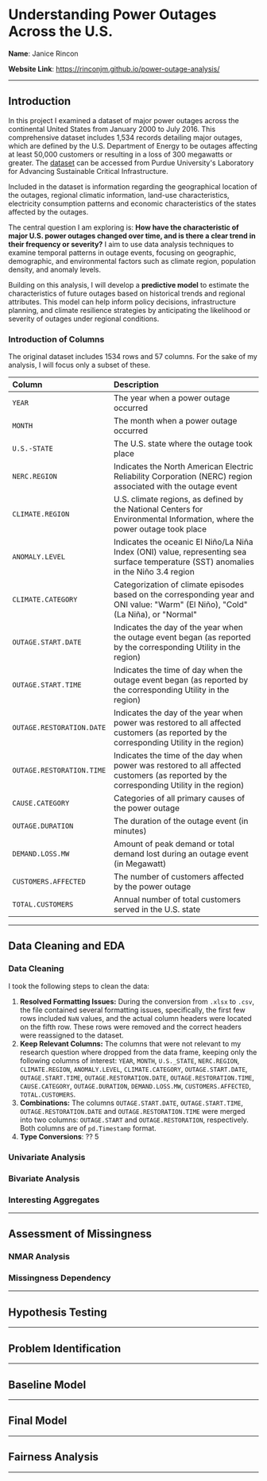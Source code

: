 <!Doc>


# Understanding Power Outages Across the U.S.

**Name**: Janice Rincon

**Website Link**: https://rinconjm.github.io/power-outage-analysis/

---

## Introduction

In this project I examined a dataset of major power outages across the continental United States from January 2000 to July 2016. This comprehensive dataset includes 1,534 records detailing major outages, which are defined by the U.S. Department of Energy to be outages affecting at least 50,000 customers or resulting in a loss of 300 megawatts or greater. The [dataset](https://engineering.purdue.edu/LASCI/research-data/outages') can be accessed from Purdue University's Laboratory for Advancing Sustainable Critical Infrastructure.

Included in the dataset is information regarding the geographical location of the outages, regional climatic information, land-use characteristics, electricity consumption patterns and economic characteristics of the states affected by the outages.

The central question I am exploring is: <b>How have the characteristic of major U.S. power outages changed over time, and is there a clear trend in their frequency or severity?</b> I aim to use data analysis techniques to examine temporal patterns in outage events, focusing on geographic, demographic, and environmental factors such as climate region, population density, and anomaly levels. 

Building on this analysis, I will develop a <b>predictive model</b> to estimate the characteristics of future outages based on historical trends and regional attributes. This model can help inform policy decisions, infrastructure planning, and climate resilience strategies by anticipating the likelihood or severity of outages under regional conditions. 

### Introduction of Columns
The original dataset includes 1534 rows and 57 columns. For the sake of my analysis, I will focus only a subset of these. 

|Column                   |Description|
|:------------------------|:----------|
|`YEAR`                   |The year when a power outage occurred |
|`MONTH`                  |The month when a power outage occurred |
|`U.S.-STATE`             |The U.S. state where the outage took place|
|`NERC.REGION`            |Indicates the North American Electric Reliability Corporation (NERC) region associated with the outage event|
|`CLIMATE.REGION`         |U.S. climate regions, as defined by the National Centers for Environmental Information, where the power outage took place  |
|`ANOMALY.LEVEL`          |Indicates the oceanic El Niño/La Niña Index (ONI) value, representing sea surface temperature (SST) anomalies in the  Niño 3.4 region  |
|`CLIMATE.CATEGORY`       |Categorization of climate episodes based on the corresponding year and ONI value: "Warm" (El Niño), "Cold" (La Niña), or "Normal"|
|`OUTAGE.START.DATE`      |Indicates the day of the year when the outage event began (as reported by the corresponding Utility in the region) |
|`OUTAGE.START.TIME`      |Indicates the time of day when the outage event began (as reported by the corresponding Utility in the region) |
|`OUTAGE.RESTORATION.DATE`|Indicates the day of the year when power was restored to all affected customers (as reported by the corresponding Utility in the region) |
|`OUTAGE.RESTORATION.TIME`|Indicates the time of the day when power was restored to all affected customers (as reported by the corresponding Utility in the region) |
|`CAUSE.CATEGORY`         |Categories of all primary causes of the power outage|
|`OUTAGE.DURATION`        |The duration of the outage event (in minutes) |
|`DEMAND.LOSS.MW`         |Amount of peak demand or total demand lost during an outage event (in Megawatt)|
|`CUSTOMERS.AFFECTED`     |The number of customers affected by the power outage |
|`TOTAL.CUSTOMERS`        |Annual number of total customers served in the U.S. state |

---

## Data Cleaning and EDA

### Data Cleaning

I took the following steps to clean the data:

1. **Resolved Formatting Issues:** During the conversion from `.xlsx` to `.csv`, the file contained several formatting issues, specifically, the first few rows included `NaN` values, and the actual column headers were located on the fifth row. These rows were removed and the correct headers were reassigned to the dataset.
2. **Keep Relevant Columns:** The columns that were not relevant to my research question where dropped from the data frame, keeping only the following columns of interest: `YEAR`, `MONTH`, `U.S._STATE`, `NERC.REGION`, `CLIMATE.REGION`, `ANOMALY.LEVEL`, `CLIMATE.CATEGORY`, `OUTAGE.START.DATE`, `OUTAGE.START.TIME`, `OUTAGE.RESTORATION.DATE`, `OUTAGE.RESTORATION.TIME`, `CAUSE.CATEGORY`, `OUTAGE.DURATION`, `DEMAND.LOSS.MW`, `CUSTOMERS.AFFECTED`, `TOTAL.CUSTOMERS`.
3. **Combinations:** The columns `OUTAGE.START.DATE`, `OUTAGE.START.TIME`, `OUTAGE.RESTORATION.DATE` and `OUTAGE.RESTORATION.TIME` were merged into two columns: `OUTAGE.START` and `OUTAGE.RESTORATION`, respectively. Both columns are of `pd.Timestamp` format.
4. **Type Conversions**: ??
5

### Univariate Analysis


### Bivariate Analysis


### Interesting Aggregates


---

## Assessment of Missingness

### NMAR Analysis

### Missingness Dependency

---

## Hypothesis Testing


---

## Problem Identification


---
## Baseline Model


---
## Final Model


---
## Fairness Analysis


---